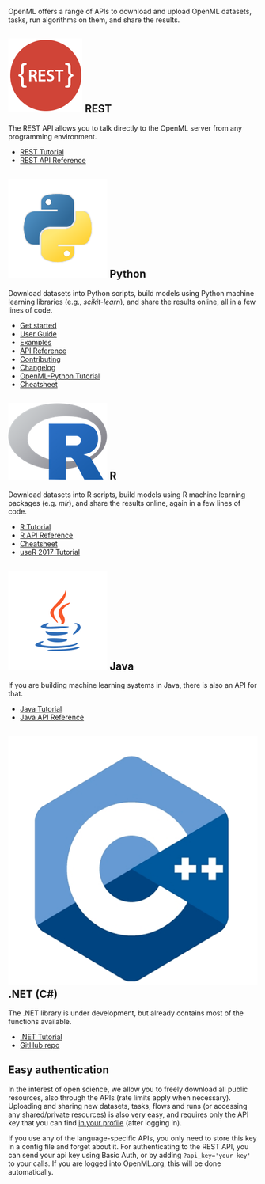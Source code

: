 OpenML offers a range of APIs to download and upload OpenML datasets, tasks, run algorithms on them, and share the results.

## ![icon](img/rest.png) REST  
The REST API allows you to talk directly to the OpenML server from any programming environment.

* [REST Tutorial](REST-tutorial)
* [REST API Reference](REST-API)

## ![icon](img/python.png) Python
Download datasets into Python scripts, build models using Python machine learning libraries (e.g., <i>scikit-learn</i>), and share the results online, all in a few lines of code.

* [Get started](Python-start)
* [User Guide](Python-guide)
* [Examples](Python-examples)
* [API Reference](Python-API)
* [Contributing](Python-contributing)
* [Changelog](Python-changelog)
* [OpenML-Python Tutorial](https://openml.github.io/openml-tutorial/)
* [Cheatsheet](https://openml.github.io/openml-tutorial/slides_pdf/OpenML%20Python%20cheat%20sheet.pdf)

## ![icon](img/R.png) R
Download datasets into R scripts, build models using R machine learning packages (e.g. <i>mlr</i>), and share the results online, again in a few lines of code.

* [R Tutorial](R-guide)
* [R API Reference](R-API)
* [Cheatsheet](https://github.com/openml/openml-r/blob/master/vignettes/openml-cheatsheet.pdf)
* [useR 2017 Tutorial](https://github.com/openml/articles/tree/master/slides/useR2017_tutorial)

## ![icon](img/java.png) Java
If you are building machine learning systems in Java, there is also an API for that.

* [Java Tutorial](Java-guide)
* [Java API Reference](https://openml.github.io/java/)

## ![icon](img/c++.png) .NET (C#)
The .NET library is under development, but already contains most of the functions available.

* [.NET Tutorial](NET-API)
* [GitHub repo](https://github.com/openml/openml-dotnet)


## Easy authentication
In the interest of open science, we allow you to freely download all public resources, also through the APIs (rate limits apply when necessary).
Uploading and sharing new datasets, tasks, flows and runs (or accessing any shared/private resources) is also very easy, and requires only the API key that you can find <a href="https://www.openml.org/u#!api" target="_blank">in your profile</a> (after logging in).</p>

If you use any of the language-specific APIs, you only need to store this key in a config file and forget about it. For authenticating to the REST API, you can send your api key using Basic Auth, or by adding <code>?api_key='your key'</code> to your calls. If you are logged into OpenML.org, this will be done automatically.
